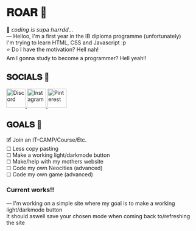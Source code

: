 # 𝐑𝐎𝐀𝐑 🦖
💬 𝘤𝘰𝘥𝘪𝘯𝘨 𝘪𝘴 𝘴𝘶𝘱𝘢 𝘩𝘢𝘳𝘳𝘥𝘥...
<br> ― Helloo, I'm a first year in the IB diploma programme (unfortunately)
<br> I'm trying to learn HTML, CSS and Javascript :p
<br> ⭐ Do I have the motivation? Hell nah!
<br> Am I gonna study to become a programmer? Hell yeah!!

## 𝐒𝐎𝐂𝐈𝐀𝐋𝐒 🧸
<a href="https://discord.com/users/1036554288673083446">
<img src="https://img.shields.io/badge/-7289DA.svg?style=flat-square&logo=discord&logoColor=white" alt="Discord" width="50">
</a>
<a href="https://www.instagram.com/v_marilynb/">
<img src="https://img.shields.io/badge/-E4405F.svg?style=flat-square&logo=instagram&logoColor=white" alt="Instagram" width="50">
</a>
<a href="https://pin.it/47gQ6edHu">
  <img src="https://img.shields.io/badge/-E60023.svg?style=for-the-badge&logo=pinterest&logoColor=white" alt="Pinterest" width="50">
</a>

## 𝐆𝐎𝐀𝐋𝐒 👾
🗹 Join an IT-CAMP/Course/Etc.
<br> ☐ Less copy pasting
<br> ☐ Make a working light/darkmode button
<br> ☐ Make/help with my mothers website
<br> ☐ Code my own Neocities (advanced)
<br> ☐ Code my own game (advanced)

### Current works‼️
― I'm working on a simple site where my goal is to make a working light/darkmode button
<br> It should aswell save your chosen mode when coming back to/refreshing the site
